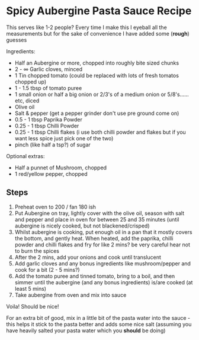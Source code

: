 # Spicy Aubergine Pasta Sauce Recipe
This serves like 1-2 people? Every time I make this I eyeball all the measurements but for the sake of convenience I have added some (**rough**) guesses

Ingredients:

* Half an Aubergine or more, chopped into roughly bite sized chunks
* 2 - ∞ Garlic cloves, minced
* 1 Tin chopped tomato (could be replaced with lots of fresh tomatos chopped up)
* 1 - 1.5 tbsp of tomato puree  
* 1 small onion or half a big onion or 2/3's of a medium onion or 5/8's...... etc, diced
* Olive oil
* Salt & pepper (get a pepper grinder don't use pre ground come on)
* 0.5 - 1 tbsp Paprika Powder
* 0.25 - 1 tbsp Chilli Powder
* 0.25 - 1 tbsp Chilli flakes (i use both chilli powder and flakes but if you want less spice just pick one of the two)
* pinch (like half a tsp?) of sugar

Optional extras:
* Half a punnet of Mushroom, chopped
* 1 red/yellow pepper, chopped


## Steps
1. Preheat oven to 200 / fan 180 ish 
2. Put Aubergine on tray, lightly cover with the olive oil, season with salt and pepper and place in oven for between 25 and 35 minutes (until aubergine is nicely cooked, but not blackened/crisped)
3. Whilst aubergine is cooking, put enough oil in a pan that it mostly covers the bottom, and gently heat. When heated, add the paprika, chilli powder and chilli flakes and fry for like 2 mins? be very careful hear not to burn the spices 
4. After the 2 mins, add your onions and cook until translucent
5. Add garlic cloves and any bonus ingredients like mushroom/pepper and cook for a bit (2 - 5 mins?)
6. Add the tomato puree and tinned tomato, bring to a boil, and then simmer until the aubergine (and any bonus ingredients) is/are cooked (at least 5 mins)
7. Take aubergine from oven and mix into sauce

Voila! Should be nice! 

For an extra bit of good, mix in a little bit of the pasta water into the sauce - this helps it stick to the pasta better and adds some nice salt (assuming you have heavily salted your pasta water which you **should** be doing)
